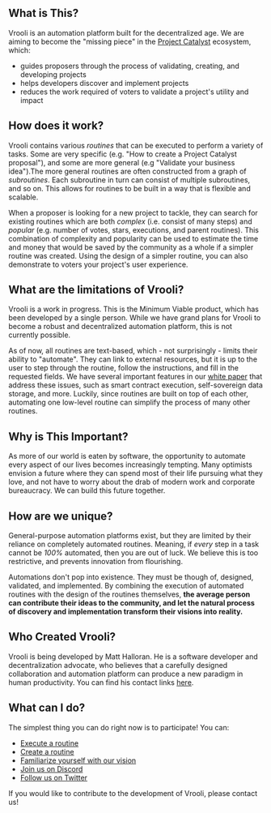 ## What is This?
Vrooli is an automation platform built for the decentralized age. We are aiming to become the "missing piece" in the [Project Catalyst](https://matthalloran8.medium.com/the-next-generation-of-global-collaboration-a4839766e29e) ecosystem, which:  
- guides proposers through the process of validating, creating, and developing projects  
- helps developers discover and implement projects  
- reduces the work required of voters to validate a project's utility and impact  


## How does it work?
Vrooli contains various *routines* that can be executed to perform a variety of tasks. Some are very specific (e.g. "How to create a Project Catalyst proposal"), and some are more general (e.g "Validate your business idea").The more general routines are often constructed from a graph of *subroutines*. Each subroutine in turn can consist of multiple subroutines, and so on. This allows for routines to be built in a way that is flexible and scalable.

When a proposer is looking for a new project to tackle, they can search for existing routines which are both *complex* (i.e. consist of many steps) and *popular* (e.g. number of votes, stars, executions, and parent routines). This combination of complexity and popularity can be used to estimate the time and money that would be saved by the community as a whole if a simpler routine was created. Using the design of a simpler routine, you can also demonstrate to voters your project's user experience.


## What are the limitations of Vrooli?
Vrooli is a work in progress. This is the Minimum Viable product, which has been developed by a single person. While we have grand plans for Vrooli to become a robust and decentralized automation platform, this is not currently possible.

As of now, all routines are text-based, which - not surprisingly - limits their ability to "automate". They can link to external resources, but it is up to the user to step through the routine, follow the instructions, and fill in the requested fields. 
We have several important features in our [white paper](https://docs.google.com/document/d/1zHYdjAyy01SSFZX0O-YnZicef7t6sr1leOFnynQQOx4/edit) that address these issues, such as smart contract execution, self-sovereign data storage, and more. Luckily, since routines are built on top of each other, automating one low-level routine can simplify the process of many other routines. 


## Why is This Important?
As more of our world is eaten by software, the opportunity to automate every aspect of our lives becomes increasingly tempting. Many optimists envision a future where they can spend most of their life pursuing what they love, and not have to worry about the drab of modern work and corporate bureaucracy. We can build this future together.


## How are we unique?
General-purpose automation platforms exist, but they are limited by their reliance on completely automated routines. Meaning, if *every* step in a task cannot be *100%* automated, then you are out of luck. We believe this is too restrictive, and prevents innovation from flourishing.

Automations don't pop into existence. They must be though of, designed, validated, and implemented. By combining the execution of automated routines with the design of the routines themselves, **the average person can contribute their ideas to the community, and let the natural process of discovery and implementation transform their visions into reality.**


## Who Created Vrooli?
Vrooli is being developed by Matt Halloran. He is a software developer and decentralization advocate, who believes that a carefully designed collaboration and automation platform can produce a new paradigm in human productivity. You can find his contact links [here](https://matthalloran.info).


## What can I do?
The simplest thing you can do right now is to participate! You can:  
- [Execute a routine](https://app.vrooli.com/search/routine)  
- [Create a routine](https://app.vrooli.com/create/routine)  
- [Familiarize yourself with our vision](https://docs.google.com/document/d/1zHYdjAyy01SSFZX0O-YnZicef7t6sr1leOFnynQQOx4/edit)  
- [Join us on Discord](https://discord.gg/WTGNukDQ)  
- [Follow us on Twitter](https://twitter.com/VrooliOfficial)  

If you would like to contribute to the development of Vrooli, please contact us!
